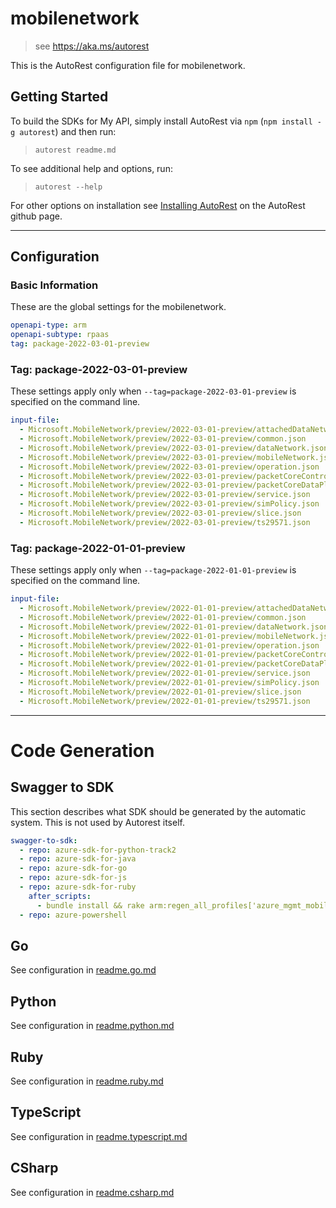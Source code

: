 # mobilenetwork

> see https://aka.ms/autorest

This is the AutoRest configuration file for mobilenetwork.

## Getting Started

To build the SDKs for My API, simply install AutoRest via `npm` (`npm install -g autorest`) and then run:

> `autorest readme.md`

To see additional help and options, run:

> `autorest --help`

For other options on installation see [Installing AutoRest](https://aka.ms/autorest/install) on the AutoRest github page.

---

## Configuration

### Basic Information

These are the global settings for the mobilenetwork.

```yaml
openapi-type: arm
openapi-subtype: rpaas
tag: package-2022-03-01-preview
```

### Tag: package-2022-03-01-preview

These settings apply only when `--tag=package-2022-03-01-preview` is specified on the command line.

```yaml $(tag) == 'package-2022-03-01-preview'
input-file:
  - Microsoft.MobileNetwork/preview/2022-03-01-preview/attachedDataNetwork.json
  - Microsoft.MobileNetwork/preview/2022-03-01-preview/common.json
  - Microsoft.MobileNetwork/preview/2022-03-01-preview/dataNetwork.json
  - Microsoft.MobileNetwork/preview/2022-03-01-preview/mobileNetwork.json
  - Microsoft.MobileNetwork/preview/2022-03-01-preview/operation.json
  - Microsoft.MobileNetwork/preview/2022-03-01-preview/packetCoreControlPlane.json
  - Microsoft.MobileNetwork/preview/2022-03-01-preview/packetCoreDataPlane.json
  - Microsoft.MobileNetwork/preview/2022-03-01-preview/service.json
  - Microsoft.MobileNetwork/preview/2022-03-01-preview/simPolicy.json
  - Microsoft.MobileNetwork/preview/2022-03-01-preview/slice.json
  - Microsoft.MobileNetwork/preview/2022-03-01-preview/ts29571.json
```

### Tag: package-2022-01-01-preview

These settings apply only when `--tag=package-2022-01-01-preview` is specified on the command line.

```yaml $(tag) == 'package-2022-01-01-preview'
input-file:
  - Microsoft.MobileNetwork/preview/2022-01-01-preview/attachedDataNetwork.json
  - Microsoft.MobileNetwork/preview/2022-01-01-preview/common.json
  - Microsoft.MobileNetwork/preview/2022-01-01-preview/dataNetwork.json
  - Microsoft.MobileNetwork/preview/2022-01-01-preview/mobileNetwork.json
  - Microsoft.MobileNetwork/preview/2022-01-01-preview/operation.json
  - Microsoft.MobileNetwork/preview/2022-01-01-preview/packetCoreControlPlane.json
  - Microsoft.MobileNetwork/preview/2022-01-01-preview/packetCoreDataPlane.json
  - Microsoft.MobileNetwork/preview/2022-01-01-preview/service.json
  - Microsoft.MobileNetwork/preview/2022-01-01-preview/simPolicy.json
  - Microsoft.MobileNetwork/preview/2022-01-01-preview/slice.json
  - Microsoft.MobileNetwork/preview/2022-01-01-preview/ts29571.json
```

---

# Code Generation

## Swagger to SDK

This section describes what SDK should be generated by the automatic system.
This is not used by Autorest itself.

```yaml $(swagger-to-sdk)
swagger-to-sdk:
  - repo: azure-sdk-for-python-track2
  - repo: azure-sdk-for-java
  - repo: azure-sdk-for-go
  - repo: azure-sdk-for-js
  - repo: azure-sdk-for-ruby
    after_scripts:
      - bundle install && rake arm:regen_all_profiles['azure_mgmt_mobilenetwork']
  - repo: azure-powershell
```

## Go

See configuration in [readme.go.md](./readme.go.md)

## Python

See configuration in [readme.python.md](./readme.python.md)

## Ruby

See configuration in [readme.ruby.md](./readme.ruby.md)

## TypeScript

See configuration in [readme.typescript.md](./readme.typescript.md)

## CSharp

See configuration in [readme.csharp.md](./readme.csharp.md)
